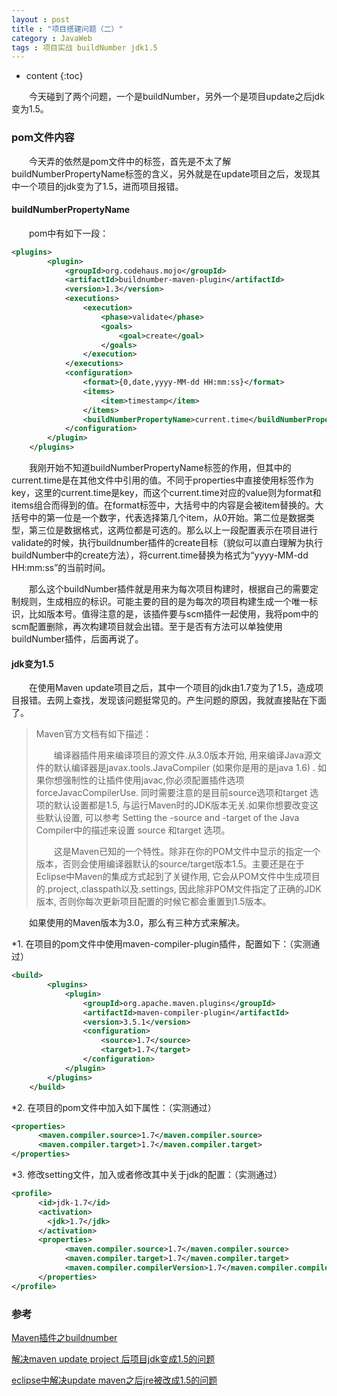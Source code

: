 ```yaml
---
layout : post
title : "项目搭建问题（二）"
category : JavaWeb
tags : 项目实战 buildNumber jdk1.5
---
```

* content
{:toc}

　　今天碰到了两个问题，一个是buildNumber，另外一个是项目update之后jdk变为1.5。




### pom文件内容

　　今天弄的依然是pom文件中的标签，首先是不太了解buildNumberPropertyName标签的含义，另外就是在update项目之后，发现其中一个项目的jdk变为了1.5，进而项目报错。

#### buildNumberPropertyName

　　pom中有如下一段：

```xml
<plugins>
		<plugin>
			<groupId>org.codehaus.mojo</groupId>
			<artifactId>buildnumber-maven-plugin</artifactId>
			<version>1.3</version> 
			<executions>
				<execution>
					<phase>validate</phase>
					<goals>
						<goal>create</goal>
					</goals>
				</execution>
			</executions>
			<configuration>
				<format>{0,date,yyyy-MM-dd HH:mm:ss}</format>
				<items>
					<item>timestamp</item>
				</items>
				<buildNumberPropertyName>current.time</buildNumberPropertyName>
			</configuration>
		</plugin>
	</plugins>
```

　　我刚开始不知道buildNumberPropertyName标签的作用，但其中的current.time是在其他文件中引用的值。不同于properties中直接使用标签作为key，这里的current.time是key，而这个current.time对应的value则为format和items组合而得到的值。在format标签中，大括号中的内容是会被item替换的。大括号中的第一位是一个数字，代表选择第几个item，从0开始。第二位是数据类型，第三位是数据格式，这两位都是可选的。那么以上一段配置表示在项目进行validate的时候，执行buildnumber插件的create目标（貌似可以直白理解为执行buildNumber中的create方法），将current.time替换为格式为“yyyy-MM-dd HH:mm:ss”的当前时间。

　　那么这个buildNumber插件就是用来为每次项目构建时，根据自己的需要定制规则，生成相应的标识。可能主要的目的是为每次的项目构建生成一个唯一标识，比如版本号。值得注意的是，该插件要与scm插件一起使用，我将pom中的scm配置删除，再次构建项目就会出错。至于是否有方法可以单独使用buildNumber插件，后面再说了。

#### jdk变为1.5

　　在使用Maven update项目之后，其中一个项目的jdk由1.7变为了1.5，造成项目报错。去网上查找，发现该问题挺常见的。产生问题的原因，我就直接贴在下面了。

> Maven官方文档有如下描述：
>
> 　　编译器插件用来编译项目的源文件.从3.0版本开始, 用来编译Java源文件的默认编译器是javax.tools.JavaCompiler (如果你是用的是java 1.6) . 如果你想强制性的让插件使用javac,你必须配置插件选项 forceJavacCompilerUse. 同时需要注意的是目前source选项和target 选项的默认设置都是1.5, 与运行Maven时的JDK版本无关.如果你想要改变这些默认设置, 可以参考 Setting the -source and -target of the Java Compiler中的描述来设置 source 和target 选项。
>
> 　　这是Maven已知的一个特性。除非在你的POM文件中显示的指定一个版本，否则会使用编译器默认的source/target版本1.5。主要还是在于Eclipse中Maven的集成方式起到了关键作用, 它会从POM文件中生成项目的.project,.classpath以及.settings, 因此除非POM文件指定了正确的JDK版本, 否则你每次更新项目配置的时候它都会重置到1.5版本。

　　如果使用的Maven版本为3.0，那么有三种方式来解决。

*1. 在项目的pom文件中使用maven-compiler-plugin插件，配置如下：（实测通过）

```xml
<build>
		<plugins>
		    <plugin>
		        <groupId>org.apache.maven.plugins</groupId>
		        <artifactId>maven-compiler-plugin</artifactId>
		        <version>3.5.1</version>
		        <configuration>
		            <source>1.7</source>
		            <target>1.7</target>
		        </configuration>
		    </plugin>
		</plugins>
	</build>
```

*2. 在项目的pom文件中加入如下属性：（实测通过）

```xml
<properties>  
      <maven.compiler.source>1.7</maven.compiler.source>  
      <maven.compiler.target>1.7</maven.compiler.target>
</properties>
```

*3. 修改setting文件，加入或者修改其中关于jdk的配置：（实测通过）

```xml
<profile>
      <id>jdk-1.7</id>
      <activation>
        <jdk>1.7</jdk>
      </activation>
      <properties>
            <maven.compiler.source>1.7</maven.compiler.source>
            <maven.compiler.target>1.7</maven.compiler.target>
            <maven.compiler.compilerVersion>1.7</maven.compiler.compilerVersion>
      </properties>
</profile>
```

### 参考

[Maven插件之buildnumber](http://www.360doc.com/content/13/1028/17/9318309_324837708.shtml)

[解决maven update project 后项目jdk变成1.5的问题](http://www.jb51.net/article/98174.htm)

[eclipse中解决update maven之后jre被改成1.5的问题](http://www.cnblogs.com/ScvQ/p/6880066.html)